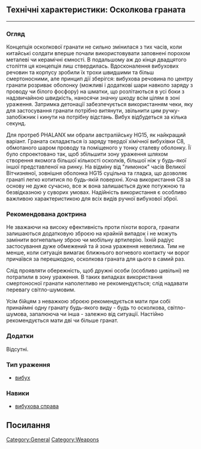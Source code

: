 ## Технічні характеристики: Осколкова граната

------------------------------------------------------------------------

### Огляд

Концепція осколкової гранати не сильно змінилася з тих часів, коли
китайські солдати вперше почали використовувати заповнені порохом
металеві чи керамічні ємності. В подальшому аж до кінця двадцятого
століття ця концепція лиш ствердилась. Вдосконалення вибухових речовин
та корпусу зробили їх трохи швидшими та більш смертоносними, але принцип
дії зберігся: вибухова речовина по центру гранати розриває оболонку
(можливі і додаткові шари навколо заряду з проводу чи білого фосфору) на
шматки, що розлітаються в усі боки з надзвичайною швидкість, наносячи
значну шкоду всім цілям в зоні ураження. Затримка детонації
забезпечується використанням чеки, яку для застосування гранати потрібно
витянути, звільнити цим ручку-запобіжник і кинути на потрібну відстань.
Вибух відбудеться за кілька секунд.

Для протреб PHALANX ми обрали австралійську HG15, як найкращий варіант.
Граната складається із заряду твердої хімічної вибухівки C8, обмотаного
шаром проводу та поміщеного у тонку сталеву оболонку. Її було
спроектовано так, щоб збільшити зону ураження шляхом створення якомога
більшої кількості осколків, більшої ніж у будь-якої іншої представленої
на ринку. На відміну від "лимонок" часів Великої Вітчизняної, зовнішня
оболонка HG15 суцільна та гладка, що дозволяє гранаті легко котитися по
будь-якій поверхні. Хоча використання С8 за основу не дуже сучасно, все
ж вона залишається дуже потужною та безвідказною у суворих умовах.
Надійність використання є особливо важливою характеристикою для всіх
видів ручної вибухової зброї.

### Рекомендована доктрина

Не зважаючи на високу ефективність проти піхоти ворога, гранати
залишаються додатковую зброєю на крайній випадок і не можуть замінити
вогнепальну зброю чи мобільну артилерію. Їхній радіус застосування дуже
обмежений та й зона ураження невелика. Тим не менше, коли ситуація
вимагає ближнього вогневого контакту чи ворог причаївся за перешкодою,
осколкова граната для цього в самий раз.

Слід проявляти обережність, щоб дружні особи (особливо цивільні) не
потрапили в зону ураження. В таких випадках використання смертоносної
гранати наполегливо не рекомендується; слід надавати перевагу
світло-шумовим.

Усім бійцям з неважкою зброєю рекомендується мати при собі принаймні
одну гранату будь-якого виду - будь то осколкова, світло-шумова,
запалююча чи інша - залежно від ситуації. Настійно рекомендується мати
дві чи більше гранат.

### Додатки

Відсутні.

### Тип ураження

- [вибух](Ураження/вибух "wikilink")

### Навики

- [вибухова справа](Навики/вибухове "wikilink")

## Посилання

[Category:General](Category:General "wikilink")
[Category:Weapons](Category:Weapons "wikilink")